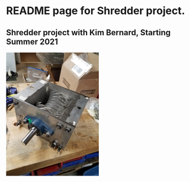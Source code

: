 # README page for Shredder project.

## Shredder project with Kim Bernard, Starting Summer 2021


<img src="assembly_1.jpg"  width="50%"/>

